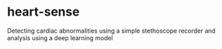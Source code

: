 # heart-sense
Detecting cardiac abnormalities using a simple stethoscope recorder and analysis using a deep learning model
